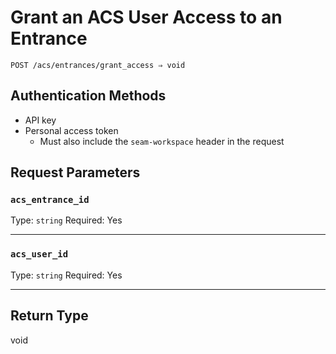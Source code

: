 # Grant an ACS User Access to an Entrance

```
POST /acs/entrances/grant_access ⇒ void
```



## Authentication Methods

- API key
- Personal access token
  - Must also include the `seam-workspace` header in the request

## Request Parameters

### `acs_entrance_id`

Type: `string`
Required: Yes



***

### `acs_user_id`

Type: `string`
Required: Yes



***

## Return Type

void
